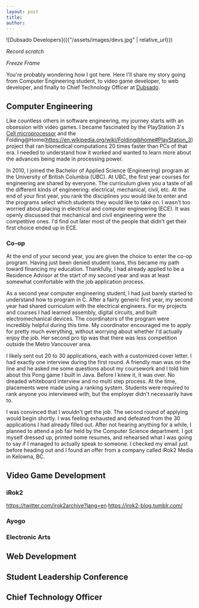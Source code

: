 ```yaml
---
layout: post
title:  
author: 
---
```


![Dubsado Developers]({{"/assets/images/devs.jpg" | relative_url}})

*Record scratch*

*Freeze Frame*

You're probably wondering how I got here. Here I'll share my story going from Computer Engineering student, to video game developer, to web developer, and finally to Chief Technology Officer at [Dubsado](https://www.dubsado.com/).

<!--more-->

## Computer Engineering

Like countless others in software engineering, my journey starts with an obsession with video games. I became fascinated by the PlayStation 3's [Cell microprocessor](https://en.wikipedia.org/wiki/Cell_(microprocessor)) and the Folding@Home(https://en.wikipedia.org/wiki/Folding@home#PlayStation_3) project that ran biomedical computations 20 times faster than PCs of that era. I needed to understand how it worked and wanted to learn more about the advances being made in processing power.

In 2010, I joined the Bachelor of Applied Science (Engineering) program at the University of British Columbia (UBC). At UBC, the first year courses for engineering are shared by everyone. The curriculum gives you a taste of all the different kinds of engineering: electrical, mechanical, civil, etc. At the end of your first year, you rank the disciplines you would like to enter and the programs select which students they would like to take on. I wasn't too worried about placing in electrical and computer engineering (ECE). It was openly discussed that mechanical and civil engineering were the competitive ones. I'd find out later most of the people that didn't get their first choice ended up in ECE.

### Co-op

At the end of your second year, you are given the choice to enter the co-op program. Having just been denied student loans, this became my path toward financing my education. Thankfully, I had already applied to be a Residence Advisor at the start of my second year and was at least somewhat comfortable with the job application process.

As a second year computer engineering student, I had just barely started to understand how to program in C. After a fairly generic first year, my second year had shared curriculum with the electrical engineers. For my projects and courses I had learned assembly, digital circuits, and built electromechanical devices. The coordinators of the program were incredibly helpful during this time. My coordinator encouraged me to apply for pretty much everything, without worrying about whether I'd actually enjoy the job. Her second pro tip was that there was less competition outside the Metro Vancouver area.

I likely sent out 20 to 30 applications, each with a customized cover letter. I had exactly one interview during the first round. A friendly man was on the line and he asked me some questions about my coursework and I told him about this Pong game I built in Java. Before I knew it, it was over. No dreaded whiteboard interview and no multi step process. At the time, placements were made using a ranking system. Students were required to rank anyone you interviewed with, but the employer didn't necessarily have to. 

I was convinced that I wouldn't get the job. The second round of applying would begin shortly. I was feeling exhausted and defeated from the 30 applications I had already filled out. After not hearing anything for a while, I planned to attend a job fair held by the Computer Science department. I got myself dressed up, printed some resumes, and rehearsed what I was going to say if I managed to actually speak to someone. I checked my email just before heading out and I found an offer from a company called iRok2 Media in Kelowna, BC.

## Video Game Development

### iRok2

https://twitter.com/irok2archive?lang=en
https://irok2-blog.tumblr.com/

### Ayogo

### Electronic Arts

## Web Development

## Student Leadership Conference

## Chief Technology Officer
